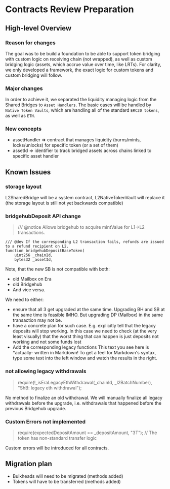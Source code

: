 # Contracts Review Preparation

## High-level Overview

### Reason for changes

The goal was to be build a foundation to be able to support token bridging with custom logic on receiving chain (not wrapped), as well as custom bridging logic (assets, which accrue value over time, like LRTs).
For clarity, we only developed a framework, the exact logic for custom tokens and custom bridging will follow.

### Major changes

In order to achieve it, we separated the liquidity managing logic from the Shared Bridges to `Asset Handlers`. The basic cases will be handled by `Native Token Vaults`, which are handling all of the standard `ERC20 tokens`, as well as `ETH`.

### New concepts

- assetHandler => contract that manages liquidity (burns/mints, locks/unlocks) for specific token (or a set of them)
- assetId => identifier to track bridged assets across chains linked to specific asset handler

## Known Issues

### storage layout

L2SharedBridge will be a system contract, L2NativeTokenVault will replace it (the storage layout is still not yet backwards compatible)

### bridgehubDeposit API change

> /// @notice Allows bridgehub to acquire mintValue for L1->L2 transactions.

    /// @dev If the corresponding L2 transaction fails, refunds are issued to a refund recipient on L2.
    function bridgehubDepositBaseToken(
        uint256 _chainId,
        bytes32 _assetId,

Note, that the new SB is not compatible with both:

- old Mailbox on Era
- old Bridgehub
- And vice versa.

We need to either:

- ensure that all 3 get upgraded at the same time. Upgrading BH and SB at the same time is feasible IMHO. But upgrading DP (Mailbox) in the same transaction may not be.
- have a concrete plan for such case. E.g. explicitly tell that the legacy deposits will stop working. In this case we need to check (at the very least visually) that the worst thing that can happen is just deposits not working and not some funds lost
- Add the corresponding legacy functions
  This text you see here is \*actually- written in Markdown! To get a feel
  for Markdown's syntax, type some text into the left window and
  watch the results in the right.

### not allowing legacy withdrawals

> require(!\_isEraLegacyEthWithdrawal(\_chainId, \_l2BatchNumber), "ShB: legacy eth withdrawal");

No method to finalize an old withdrawal.
We will manually finalize all legacy withdrawals before the upgrade, i.e. withdrawals that happened before the previous Bridgehub upgrade.

### Custom Errors not implemented

> require(expectedDepositAmount == \_depositAmount, "3T"); // The token has non-standard transfer logic

Custom errors will be introduced for all contracts.

## Migration plan

- Bulkheads will need to be migrated (methods added)
- Tokens will have to be transferred (methods added)
